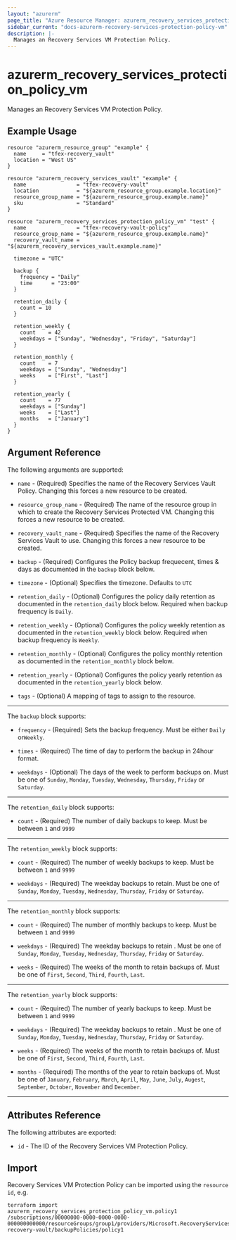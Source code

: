 ```yaml
---
layout: "azurerm"
page_title: "Azure Resource Manager: azurerm_recovery_services_protection_policy_vm"
sidebar_current: "docs-azurerm-recovery-services-protection-policy-vm"
description: |-
  Manages an Recovery Services VM Protection Policy.
---
```


# azurerm_recovery_services_protection_policy_vm

Manages an Recovery Services VM Protection Policy.

## Example Usage

```hcl
resource "azurerm_resource_group" "example" {
  name     = "tfex-recovery_vault"
  location = "West US"
}

resource "azurerm_recovery_services_vault" "example" {
  name                = "tfex-recovery-vault"
  location            = "${azurerm_resource_group.example.location}"
  resource_group_name = "${azurerm_resource_group.example.name}"
  sku                 = "Standard"
}

resource "azurerm_recovery_services_protection_policy_vm" "test" {
  name                = "tfex-recovery-vault-policy"
  resource_group_name = "${azurerm_resource_group.example.name}"
  recovery_vault_name = "${azurerm_recovery_services_vault.example.name}"

  timezone = "UTC"

  backup {
    frequency = "Daily"
    time      = "23:00"
  }

  retention_daily {
    count = 10
  }

  retention_weekly {
    count    = 42
    weekdays = ["Sunday", "Wednesday", "Friday", "Saturday"]
  }

  retention_monthly {
    count    = 7
    weekdays = ["Sunday", "Wednesday"]
    weeks    = ["First", "Last"]
  }

  retention_yearly {
    count    = 77
    weekdays = ["Sunday"]
    weeks    = ["Last"]
    months   = ["January"]
  }
}
```

## Argument Reference

The following arguments are supported:

* `name` - (Required) Specifies the name of the Recovery Services Vault Policy. Changing this forces a new resource to be created.

* `resource_group_name` - (Required) The name of the resource group in which to create the Recovery Services Protected VM. Changing this forces a new resource to be created.

* `recovery_vault_name` - (Required) Specifies the name of the Recovery Services Vault to use. Changing this forces a new resource to be created.

* `backup` - (Required) Configures the Policy backup frequecent, times & days as documented in the `backup` block below. 

* `timezone` - (Optional) Specifies the timezone. Defaults to `UTC`

* `retention_daily` - (Optional) Configures the policy daily retention as documented in the `retention_daily` block below. Required when backup frequency is `Daily`.

* `retention_weekly` - (Optional) Configures the policy weekly retention as documented in the `retention_weekly` block below. Required when backup frequency is `Weekly`.

* `retention_monthly` - (Optional) Configures the policy monthly retention as documented in the `retention_monthly` block below.

* `retention_yearly` - (Optional) Configures the policy yearly retention as documented in the `retention_yearly` block below.

* `tags` - (Optional) A mapping of tags to assign to the resource.

---

The `backup` block supports:

* `frequency` - (Required) Sets the backup frequency. Must be either `Daily` or`Weekly`. 

* `times` - (Required) The time of day to perform the backup in 24hour format.

* `weekdays` - (Optional) The days of the week to perform backups on. Must be one of `Sunday`, `Monday`, `Tuesday`, `Wednesday`, `Thursday`, `Friday` or `Saturday`.

---

The `retention_daily` block supports:

* `count` - (Required) The number of daily backups to keep. Must be between `1` and `9999` 

---

The `retention_weekly` block supports:

* `count` - (Required) The number of weekly backups to keep. Must be between `1` and `9999` 

* `weekdays` - (Required) The weekday backups to retain. Must be one of `Sunday`, `Monday`, `Tuesday`, `Wednesday`, `Thursday`, `Friday` or `Saturday`.

---

The `retention_monthly` block supports:

* `count` - (Required) The number of monthly backups to keep. Must be between `1` and `9999` 

* `weekdays` - (Required) The weekday backups to retain . Must be one of `Sunday`, `Monday`, `Tuesday`, `Wednesday`, `Thursday`, `Friday` or `Saturday`.

* `weeks` - (Required) The weeks of the month to retain backups of. Must be one of `First`, `Second`, `Third`, `Fourth`, `Last`.

---

The `retention_yearly` block supports:

* `count` - (Required) The number of yearly backups to keep. Must be between `1` and `9999` 

* `weekdays` - (Required) The weekday backups to retain . Must be one of `Sunday`, `Monday`, `Tuesday`, `Wednesday`, `Thursday`, `Friday` or `Saturday`.

* `weeks` - (Required) The weeks of the month to retain backups of. Must be one of `First`, `Second`, `Third`, `Fourth`, `Last`.

* `months` - (Required) The months of the year to retain backups of. Must be one of `January`, `February`, `March`, `April`, `May`, `June`, `July`, `Augest`, `September`, `October`, `November` and `December`.

---

## Attributes Reference

The following attributes are exported:

* `id` - The ID of the Recovery Services VM Protection Policy.

## Import

Recovery Services VM Protection Policy can be imported using the `resource id`, e.g.

```shell
terraform import azurerm_recovery_services_protection_policy_vm.policy1 /subscriptions/00000000-0000-0000-0000-000000000000/resourceGroups/group1/providers/Microsoft.RecoveryServices/vaults/example-recovery-vault/backupPolicies/policy1
```

 

